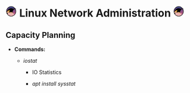 # <img src="images/gnu-linux.png" width="30px"> Linux Network Administration <img src="images/gnu-linux.png" width="30px">

## Capacity Planning

- **Commands:**

  - _iostat_

    - IO Statistics

    - _apt install sysstat_
